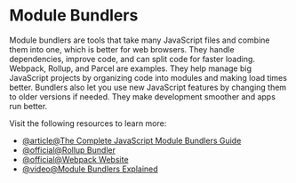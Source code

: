 # Module Bundlers

Module bundlers are tools that take many JavaScript files and combine them into one, which is better for web browsers. They handle dependencies, improve code, and can split code for faster loading. Webpack, Rollup, and Parcel are examples. They help manage big JavaScript projects by organizing code into modules and making load times better. Bundlers also let you use new JavaScript features by changing them to older versions if needed. They make development smoother and apps run better.

Visit the following resources to learn more:

- [@article@The Complete JavaScript Module Bundlers Guide](https://snipcart.com/blog/javascript-module-bundler)
- [@official@Rollup Bundler](https://rollupjs.org/)
- [@official@Webpack Website](https://webpack.js.org/)
- [@video@Module Bundlers Explained](https://www.youtube.com/watch?v=5IG4UmULyoA)
